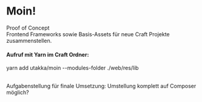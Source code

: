 # Moin!
Proof of Concept<br/>
Frontend Frameworks sowie Basis-Assets für neue Craft Projekte zusammenstellen.<br/>

#### Aufruf mit Yarn im Craft Ordner:
yarn add utakka/moin --modules-folder ./web/res/lib

<br/>
Aufgabenstellung für finale Umsetzung: Umstellung komplett auf Composer möglich?
